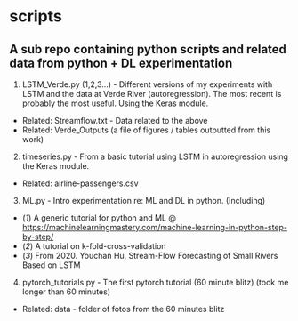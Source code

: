 # scripts
## A sub repo containing python scripts and related data from python + DL experimentation

1. LSTM_Verde.py (1,2,3...) - Different versions of my experiments with LSTM and the data at Verde River (autoregression). The most recent is probably the most useful. Using the Keras module.
  * Related: Streamflow.txt - Data related to the above
  * Related: Verde_Outputs (a file of figures / tables outputted from this work)
2. timeseries.py - From a basic tutorial using LSTM in autoregression using the Keras module.
  * Related: airline-passengers.csv
3. ML.py - Intro experimentation re: ML and DL in python. (Including)
  * (_1_) A generic tutorial for python and ML @ https://machinelearningmastery.com/machine-learning-in-python-step-by-step/
  * (_2_) A tutorial on k-fold-cross-validation
  * (_3_) From 2020. Youchan Hu, Stream-Flow Forecasting of Small Rivers Based on LSTM
4. pytorch_tutorials.py - The first pytorch tutorial (60 minute blitz) (took me longer than 60 minutes)
  * Related: data - folder of fotos from the 60 minutes blitz
